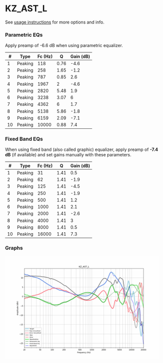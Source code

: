 # KZ_AST_L
See [usage instructions](https://github.com/jaakkopasanen/AutoEq#usage) for more options and info.

### Parametric EQs
Apply preamp of -6.6 dB when using parametric equalizer.

|   # | Type    |   Fc (Hz) |    Q |   Gain (dB) |
|-----|---------|-----------|------|-------------|
|   1 | Peaking |       118 | 0.76 |        -4.6 |
|   2 | Peaking |       258 | 1.65 |        -1.2 |
|   3 | Peaking |       787 | 0.85 |         2.6 |
|   4 | Peaking |      1967 | 2    |        -4.6 |
|   5 | Peaking |      2820 | 5.48 |         1.9 |
|   6 | Peaking |      3238 | 3.07 |         6   |
|   7 | Peaking |      4362 | 6    |         1.7 |
|   8 | Peaking |      5138 | 5.86 |        -1.8 |
|   9 | Peaking |      6159 | 2.09 |        -7.1 |
|  10 | Peaking |     10000 | 0.88 |         7.4 |

### Fixed Band EQs
When using fixed band (also called graphic) equalizer, apply preamp of **-7.4 dB** (if available) and set gains manually with these parameters.

|   # | Type    |   Fc (Hz) |    Q |   Gain (dB) |
|-----|---------|-----------|------|-------------|
|   1 | Peaking |        31 | 1.41 |         0.5 |
|   2 | Peaking |        62 | 1.41 |        -1.9 |
|   3 | Peaking |       125 | 1.41 |        -4.5 |
|   4 | Peaking |       250 | 1.41 |        -1.9 |
|   5 | Peaking |       500 | 1.41 |         1.2 |
|   6 | Peaking |      1000 | 1.41 |         2.1 |
|   7 | Peaking |      2000 | 1.41 |        -2.6 |
|   8 | Peaking |      4000 | 1.41 |         3   |
|   9 | Peaking |      8000 | 1.41 |         0.5 |
|  10 | Peaking |     16000 | 1.41 |         7.3 |

### Graphs
![](./KZ_AST_L.png)
